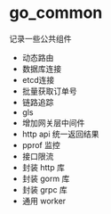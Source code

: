 # go_common

记录一些公共组件

+ 动态路由
+ 数据库连接
+ etcd连接
+ 批量获取订单号
+ 链路追踪
+ gls
+ 增加网关层中间件
+ http api 统一返回结果
+ pprof 监控 
+ 接口限流
+ 封装 http 库
+ 封装 gorm 库
+ 封装 grpc 库
+ 通用 worker